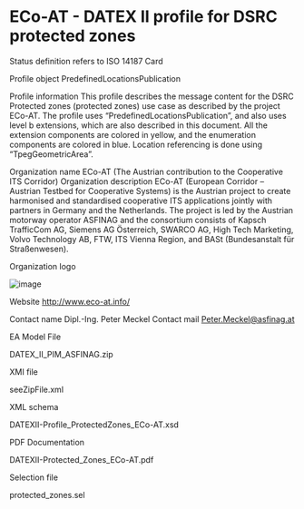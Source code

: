 # ECo-AT - DATEX II profile for DSRC protected zones

Status definition refers to ISO 14187
Card

Profile object
PredefinedLocationsPublication

Profile information
This profile describes the message content for the DSRC Protected zones (protected zones) use case as described by the project ECo-AT. The profile uses “PredefinedLocationsPublication”, and also uses level b extensions, which are also described in this document. All the extension components are colored in yellow, and the enumeration components are colored in blue. Location referencing is done using “TpegGeometricArea”.

Organization name
ECo-AT (The Austrian contribution to the Cooperative ITS Corridor)
Organization description
ECo-AT (European Corridor – Austrian Testbed for Cooperative Systems) is the Austrian project to create harmonised and standardised cooperative ITS applications jointly with partners in Germany and the Netherlands. The project is led by the Austrian motorway operator ASFINAG and the consortium consists of Kapsch TrafficCom AG, Siemens AG Österreich, SWARCO AG, High Tech Marketing, Volvo Technology AB, FTW, ITS Vienna Region, and BASt (Bundesanstalt für Straßenwesen).

Organization logo

![image](https://github.com/DATEX-II-EU/Profiles/assets/24648804/3f1714f7-0069-467d-93cc-c815ad9b8ac8)

Website
http://www.eco-at.info/

Contact name
Dipl.-Ing. Peter Meckel
Contact mail
Peter.Meckel@asfinag.at

EA Model File

DATEX_II_PIM_ASFINAG.zip

XMI file

seeZipFile.xml

XML schema

DATEXII-Profile_ProtectedZones_ECo-AT.xsd

PDF Documentation

DATEXII-Protected_Zones_ECo-AT.pdf

Selection file

protected_zones.sel

